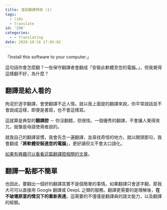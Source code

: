 ```yaml
---
title: 淺談翻譯弊病 (1)
tags:
  - l10n
  - translate
id: '256'
categories:
  - - Translating
date: 2020-10-16 17:05:02
---
```


「Install this software to your computer.」

這句話你會怎麼翻？一些保守翻譯者會翻成「安裝此軟體至您的電腦。」，但我覺得這樣翻不好，為什麼？
<!-- more -->
## 翻譯是給人看的

拘泥於逐字翻譯，會使翻譯不近人情。就以我上面提的翻譯來說，你平常說話並不會說成這樣，即便是書寫，也不會這樣寫。

這就算是典型的**翻譯腔** － 你沒翻錯，但很怪。一個優秀的翻譯，不會讓人覺得突兀，就像是母語使用者說的。

就我自己的翻譯習慣，我會先念一遍翻譯，並尋找奇怪的地方。就以開頭那句，我會翻成「**將軟體安裝進您的電腦**」，更好讀但又不會太口語化。

[如果有興趣可以看看這篇翻譯腔相關的文章](https://tw.blog.voicetube.com/archives/19126/%E9%80%99%E5%8F%A5%E4%B8%AD%E6%96%87%E6%80%8E%E9%BA%BC%E7%BF%BB%E5%BE%97%E9%82%A3%E9%BA%BC%E5%BD%86%E6%89%AD%EF%BC%81%E5%8D%81%E5%A4%A7%E5%B8%B8%E8%A6%8B%E7%BF%BB%E8%AD%AF%E8%85%94%E4%BD%A0%E9%83%BD/)。

## 翻譯一點都不簡單

也因此，要翻出一個好的翻譯其實不是個簡單的事情。如果翻譯只會逐字翻，那我大可可以直接用 Google 翻譯或 DeepL 之類的服務。翻譯更需要的是理解後，**在不破壞原意的情況下的重新表達**。這需要的不僅僅是翻譯員的語文能力，以及翻譯的經驗。